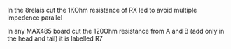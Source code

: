 In the 8relais cut the 1KOhm resistance of RX led to avoid multiple impedence parallel

In any MAX485 board cut the 120Ohm resistance from A and B (add only in the head and tail) it is labelled R7
